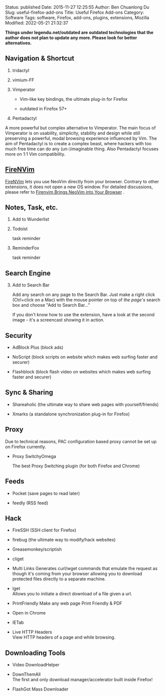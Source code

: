 Status: published
Date: 2015-11-27 12:25:55
Author: Ben Chuanlong Du
Slug: useful-firefox-add-ons
Title: Useful Firefox Add-ons
Category: Software
Tags: software, Firefox, add-ons, plugins, extensions, Mozilla
Modified: 2022-05-21 21:32:37

**Things under legendu.net/outdated are outdated technologies that the author does not plan to update any more. Please look for better alternatives.**


## Navigation & Shortcut

1. tridactyl

2. vimium-FF

1. Vimperator 

    - Vim-like key bindings, the ultimate plug-in for Firefox

    - outdated in Firefox 57+

2. Pentadactyl

A more powerful but complex alternative to Vimperator.
The main focus of Vimperator is on usability, simplicity, stability and design 
while still preserving a powerful, modal browsing experience influenced by Vim.
The aim of Pentadactyl is to create a complex beast, 
where hackers with too much free time can do any (un-)imaginable thing. 
Also Pentadactyl focuses more on 1:1 Vim compatibility.

## [FireNVim](https://addons.mozilla.org/en-US/firefox/addon/firenvim/)

[FireNVim](https://addons.mozilla.org/en-US/firefox/addon/firenvim/)
lets you use NeoVim directly from your browser. 
Contrary to other extensions, 
it does not open a new OS window.
For detailed discussions,
please refer to
[Firenvim Brings NeoVim into Your Browser](https://www.legendu.net/misc/blog/firenvim-brings-neovim-into-your-browser/)
.

## Notes, Task, etc.

1. Add to Wunderlist 

1. Todoist 

    task reminder

2. ReminderFox 

    task reminder

## Search Engine

3. Add to Search Bar 

    Add any search on any page to the Search Bar. 
    Just make a right click (Ctrl+click on a Mac) with the mouse pointer 
    on top of *the page's* search box and choose "Add to Search Bar..."

    If you don't know how to use the extension, 
    have a look at the second image - it's a screencast showing it in action.

## Security

- AdBlock Plus (block ads)

- NoScript (block scripts on website which makes web surfing faster and securer)

- Flashblock (block flash video on websites which makes web surfing faster and securer)

## Sync & Sharing

- Shareaholic (the ultimate way to share web pages with yourself/friends)

- Xmarks (a standalone synchronization plug-in for Firefox)

## Proxy

Due to technical reasons, PAC configuration based proxy cannot be set up on Firefox currently.

- Proxy SwitchyOmega

  The best Proxy Switching plugin (for both Firefox and Chrome)


## Feeds

- Pocket (save pages to read later)

- feedly (RSS feed)

## Hack

- FireSSH (SSH client for Firefox)

- firebug (the ultimate way to modify/hack websites)

- Greasemonkey/scriptish

- cliget  

- Multi Links
Generates curl/wget commands that emulate the request 
as though it's coming from your browser 
allowing you to download protected files directly to a separate machine.

- lget  
Allows you to initiate a direct download of a file given a url.

- PrintFriendly
    Make any web page Print Friendly & PDF

- Open in Chrome

- IETab

- Live HTTP Headers  
    View HTTP headers of a page and while browsing.

## Downloading Tools

- Video DownloadHelper

- DownThemAll  
The first and only download manager/accelerator built inside Firefox!

- FlashGot Mass Downloader 

